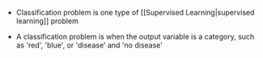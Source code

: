 - Classification problem is one type of [[Supervised Learning|supervised learning]] problem

- A classification problem is when the output variable is a category, such as 'red', 'blue', or 'disease' and 'no disease'

